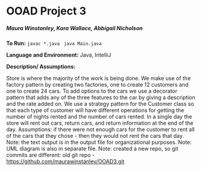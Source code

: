 # OOAD Project 3

##### Maura Winstanley, Kara Wallace, Abbigail Nicholson

**To Run:** `javac *.java ` `java Main.java`

**Language and Environment:** Java, IntelliJ

**Description/ Assumptions:**

Store is where the majority of the work is being done. We make use of the factory pattern by creating two factories, one to create 12 customers and one to create 24 cars. To add options to the cars we use a decorator pattern that adds any of the three features to the car by giving a description and the rate added on. We use a strategy pattern for the Customer class so that each type of customer will have different operations for getting the number of nights rented and the number of cars rented. In a single day the store will rent out cars, return cars, and return information at the end of the day. 
Assumptions: if there were not enough cars for the customer to rent all of the cars that they chose - then they would not rent the cars that day. 
Note: the text output is in the output file for organizational purposes.
Note: UML diagram is also in separate file. 
Note: created a new repo, so git commits are different: old git repo - https://github.com/maurawinstanley/OOAD3.git






